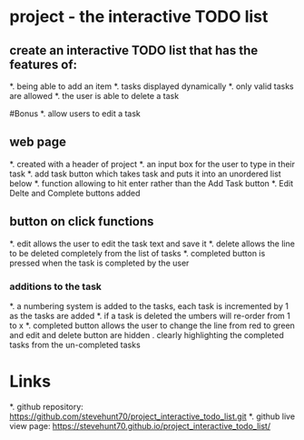 # project - the interactive TODO list
## create an interactive TODO list that has the features of:
*. being able to add an item
*. tasks displayed dynamically
*. only valid tasks are allowed
*. the user is able to delete a task

#Bonus
*. allow users to edit a task


## web page
*. created with a header of project
*. an input box for the user to type in their task
*. add task button which takes task and puts it into an unordered list below
*. function allowing to hit enter rather than the Add Task button
*. Edit Delte and Complete buttons added

## button on click functions
*. edit allows the user to edit the task text and save it
*. delete allows the line to be deleted completely from the list of tasks
*. completed button is pressed when the task is completed by the user

### additions to the task
*. a numbering system is added to the tasks, each task is incremented by 1 as the tasks are added
*. if a task is deleted the umbers will re-order from 1 to x
*. completed button allows the user to change the line from red to green and edit and delete button are hidden
.  clearly highlighting the completed tasks from the un-completed tasks


# Links
*. github repository: https://github.com/stevehunt70/project_interactive_todo_list.git
*. github live view page: https://stevehunt70.github.io/project_interactive_todo_list/
